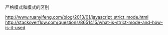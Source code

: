 严格模式和模式的区别

http://www.ruanyifeng.com/blog/2013/01/javascript_strict_mode.html
http://stackoverflow.com/questions/8651415/what-is-strict-mode-and-how-is-it-used
